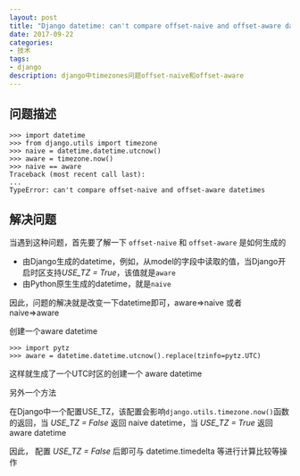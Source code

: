 ```yaml
---
layout: post
title: "Django datetime: can't compare offset-naive and offset-aware datetimes"
date: 2017-09-22
categories:
- 技术
tags:
- django
description: django中timezones问题offset-naive和offset-aware
---
```


## 问题描述

```
>>> import datetime
>>> from django.utils import timezone
>>> naive = datetime.datetime.utcnow()
>>> aware = timezone.now()
>>> naive == aware
Traceback (most recent call last):
...
TypeError: can't compare offset-naive and offset-aware datetimes
```

## 解决问题

当遇到这种问题，首先要了解一下 `offset-naive` 和 `offset-aware` 是如何生成的

- 由Django生成的datetime，例如，从model的字段中读取的值，当Django开启时区支持*USE_TZ = True*，该值就是`aware`
- 由Python原生生成的datetime，就是`naive`

因此，问题的解决就是改变一下datetime即可，aware=>naive 或者 naive=>aware

创建一个aware datetime

```
>>> import pytz
>>> aware = datetime.datetime.utcnow().replace(tzinfo=pytz.UTC)
```

这样就生成了一个UTC时区的创建一个 aware datetime

另外一个方法

在Django中一个配置USE_TZ，该配置会影响`django.utils.timezone.now()`函数的返回，当 *USE_TZ = False* 返回 naive datetime，当 *USE_TZ = True* 返回 aware datetime

因此， 配置 *USE_TZ = False* 后即可与 datetime.timedelta 等进行计算比较等操作


